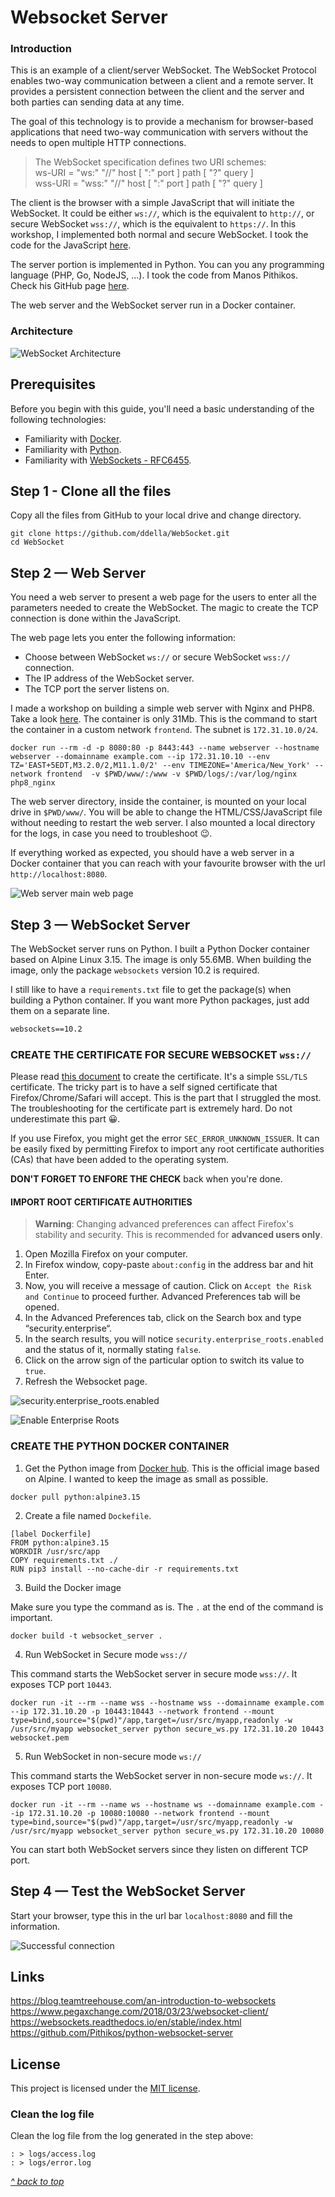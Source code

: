 ﻿
# Websocket Server

### Introduction

This is an example of a client/server WebSocket. The WebSocket Protocol enables two-way communication between a client and a remote server. It provides a persistent connection between the client and the server and both parties can sending data at any time.

The goal of this technology is to provide a mechanism for browser-based applications that need two-way communication with servers without the needs to open multiple HTTP connections.

>The WebSocket specification defines two URI schemes:   
>ws-URI = "ws:" "//" host [ ":" port ] path [ "?" query ]   
>wss-URI = "wss:" "//" host [ ":" port ] path [ "?" query ]   

The client is the browser with a simple JavaScript that will initiate the WebSocket. It could be either `ws://`, which is the equivalent to `http://`, or secure WebSocket `wss://`, which is the equivalent to `https://`. In this workshop, I implemented both normal and secure WebSocket. I took the code for the JavaScript [here](https://www.pegaxchange.com/2018/03/23/websocket-client/).

The server portion is implemented in Python. You can you any programming language (PHP, Go, NodeJS, ...). I took the code from Manos Pithikos. Check his GitHub page [here](https://github.com/Pithikos/python-websocket-server).

The web server and the WebSocket server run in a Docker container.

### Architecture

![WebSocket Architecture](images/architecture.jpg "Architecture")

## Prerequisites

Before you begin with this guide, you'll need a basic understanding of the following technologies:

- Familiarity with [Docker](https://www.docker.com/).
- Familiarity with [Python](https://www.python.org/).
- Familiarity with [WebSockets - RFC6455](https://datatracker.ietf.org/doc/html/rfc6455).

## Step 1 - Clone all the files

Copy all the files from GitHub to your local drive and change directory.

```command
git clone https://github.com/ddella/WebSocket.git
cd WebSocket
```

## Step 2 — Web Server

You need a web server to present a web page for the users to enter all the parameters needed to create the WebSocket. The magic to create the TCP connection is done within the JavaScript.

The web page lets you enter the following information:

- Choose between WebSocket `ws://` or secure WebSocket `wss://` connection.
- The IP address of the WebSocket server.
- The TCP port the server listens on.

I made a workshop on building a simple web server with Nginx and PHP8. Take a look [here](https://github.com/ddella/PHP8-Nginx). The container is only 31Mb. This is the command to start the container in a custom network `frontend`. The subnet is `172.31.10.0/24`.

```command
docker run --rm -d -p 8080:80 -p 8443:443 --name webserver --hostname webserver --domainname example.com --ip 172.31.10.10 --env TZ='EAST+5EDT,M3.2.0/2,M11.1.0/2' --env TIMEZONE='America/New_York' --network frontend  -v $PWD/www/:/www -v $PWD/logs/:/var/log/nginx php8_nginx
```

The web server directory, inside the container, is mounted on your local drive in `$PWD/www/`. You will be able to change the HTML/CSS/JavaScript file without needing to restart the web server. I also mounted a local directory for the logs, in case you need to troubleshoot 😉.

If everything worked as expected, you should have a web server in a Docker container that you can reach with your favourite browser with the url `http://localhost:8080`.

![Web server main web page](images/webpage.jpg "Main Web Page")

## Step 3 — WebSocket Server

The WebSocket server runs on Python. I built a Python Docker container based on Alpine Linux 3.15. The image is only 55.6MB. When building the image, only the package `websockets` version 10.2 is required.

I still like to have a `requirements.txt` file to get the package(s) when building a Python container. If you want more Python packages, just add them on a separate line.

```txt
websockets==10.2
```

### CREATE THE CERTIFICATE FOR SECURE WEBSOCKET `wss://`

Please read [this document](certificate.md) to create the certificate. It's a simple `SSL/TLS` certificate. The tricky part is to have a self signed certificate that Firefox/Chrome/Safari will accept. This is the part that I struggled the most. The troubleshooting for the certificate part is extremely hard. Do not underestimate this part 😀.

If you use Firefox, you might get the error `SEC_ERROR_UNKNOWN_ISSUER`. It can be easily fixed by permitting Firefox to import any root certificate authorities (CAs) that have been added to the operating system.

**DON'T FORGET TO ENFORE THE CHECK** back when you're done.

#### IMPORT ROOT CERTIFICATE AUTHORITIES

>**Warning**: Changing advanced preferences can affect Firefox's stability and security. This is recommended for **advanced users only**.

1. Open Mozilla Firefox on your computer.
2. In Firefox window, copy-paste `about:config` in the address bar and hit Enter.
3. Now, you will receive a message of caution. Click on `Accept the Risk and Continue` to proceed further. Advanced Preferences tab will be opened.
4. In the Advanced Preferences tab, click on the Search box and type “security.enterprise“.
5. In the search results, you will notice `security.enterprise_roots.enabled` and the status of it, normally stating `false`.
6. Click on the arrow sign of the particular option to switch its value to `true`.
7. Refresh the Websocket page.

![security.enterprise_roots.enabled](images/firefox-SEC_ERROR_UNKNOWN_ISSUER.jpg "Firefox")

![Enable Enterprise Roots](https://support.mozilla.org/en-US/kb/how-disable-enterprise-roots-preference/ "Enable Enterprise Roots")
### CREATE THE PYTHON DOCKER CONTAINER

1. Get the Python image from [Docker hub](https://hub.docker.com/_/python/). This is the official image based on Alpine. I wanted to keep the image as small as possible.

```command
docker pull python:alpine3.15
```

2. Create a file named `Dockefile`.

```docker
[label Dockerfile]
FROM python:alpine3.15
WORKDIR /usr/src/app
COPY requirements.txt ./
RUN pip3 install --no-cache-dir -r requirements.txt
```

3. Build the Docker image

Make sure you type the command as is. The `.` at the end of the command is important.
```command
docker build -t websocket_server .
```
4. Run WebSocket in Secure mode `wss://`

This command starts the WebSocket server in secure mode `wss://`. It exposes TCP port `10443`.

```command
docker run -it --rm --name wss --hostname wss --domainname example.com --ip 172.31.10.20 -p 10443:10443 --network frontend --mount type=bind,source="$(pwd)"/app,target=/usr/src/myapp,readonly -w /usr/src/myapp websocket_server python secure_ws.py 172.31.10.20 10443 websocket.pem
```

5. Run WebSocket in non-secure mode `ws://`

This command starts the WebSocket server in non-secure mode `ws://`. It exposes TCP port `10080`.

```command
docker run -it --rm --name ws --hostname ws --domainname example.com --ip 172.31.10.20 -p 10080:10080 --network frontend --mount type=bind,source="$(pwd)"/app,target=/usr/src/myapp,readonly -w /usr/src/myapp websocket_server python secure_ws.py 172.31.10.20 10080
```

You can start both WebSocket servers since they listen on different TCP port.

## Step 4 — Test the WebSocket Server

Start your browser, type this in the url bar `localhost:8080` and fill the information.

![Successful connection](images/connect.jpg "Success")

## Links

https://blog.teamtreehouse.com/an-introduction-to-websockets
https://www.pegaxchange.com/2018/03/23/websocket-client/
https://websockets.readthedocs.io/en/stable/index.html
https://github.com/Pithikos/python-websocket-server

## License

This project is licensed under the [MIT license](LICENSE).

### Clean the log file

Clean the log file from the log generated in the step above:
```command
: > logs/access.log
: > logs/error.log
```

[_^ back to top_](Websocket-Server)
